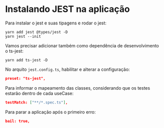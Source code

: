 # Instalando JEST na aplicação

Para instalar o jest e suas tipagens e rodar o jest:
```shell
yarn add jest @types/jest -D
yarn jest --init 
```

Vamos precisar adicionar também como dependência de desenvolvimento o ts-jest:
```shell
yarn add ts-jest -D
```

No arquito `jest.config.ts`, habilitar e alterar a configuração:
```json
preset: "ts-jest",
```

Para informar o mapeamento das classes, considerando que os testes estarão dentro de cada useCase:
```json
testMatch: ["**/*.spec.ts"],
```

Para parar a aplicação após o primeiro erro:
```json
bail: true,
```

